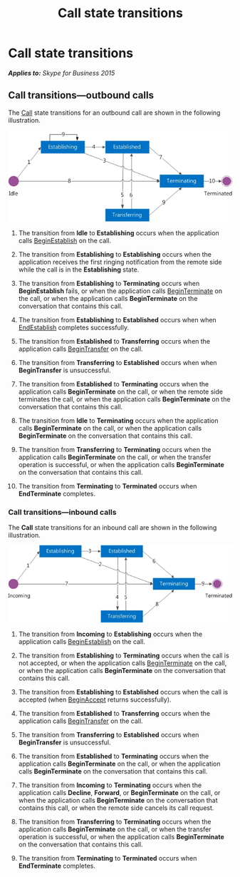 ﻿---
title: Call state transitions
TOCTitle: Call state transitions
ms:assetid: 2f9176a0-b25f-43e0-a000-1fe5b5dfc56d
ms:mtpsurl: https://msdn.microsoft.com/en-us/library/Dn465981(v=office.16)
ms:contentKeyID: 65239927
ms.date: 07/27/2015
mtps_version: v=office.16
---

# Call state transitions


_**Applies to:** Skype for Business 2015_

## Call transitions—outbound calls

The [Call](https://msdn.microsoft.com/en-us/library/hh384235\(v=office.16\)) state transitions for an outbound call are shown in the following illustration.

![Call state transitions for an outbound call](images/Dn465981.StateMach_Call_Out(Office.16).jpg "Call state transitions for an outbound call")

1.  The transition from **Idle** to **Establishing** occurs when the application calls [BeginEstablish](https://msdn.microsoft.com/en-us/library/hh383658\(v=office.16\)) on the call.

2.  The transition from **Establishing** to **Establishing** occurs when the application receives the first ringing notification from the remote side while the call is in the **Establishing** state.

3.  The transition from **Establishing** to **Terminating** occurs when **BeginEstablish** fails, or when the application calls [BeginTerminate](https://msdn.microsoft.com/en-us/library/hh383376\(v=office.16\)) on the call, or when the application calls **BeginTerminate** on the conversation that contains this call.

4.  The transition from **Establishing** to **Established** occurs when when [EndEstablish](https://msdn.microsoft.com/en-us/library/hh349248\(v=office.16\)) completes successfully.

5.  The transition from **Established** to **Transferring** occurs when the application calls [BeginTransfer](https://msdn.microsoft.com/en-us/library/hh381053\(v=office.16\)) on the call.

6.  The transition from **Transferring** to **Established** occurs when when **BeginTransfer** is unsuccessful.

7.  The transition from **Established** to **Terminating** occurs when the application calls **BeginTerminate** on the call, or when the remote side terminates the call, or when the application calls **BeginTerminate** on the conversation that contains this call.

8.  The transition from **Idle** to **Terminating** occurs when the application calls **BeginTerminate** on the call, or when the application calls **BeginTerminate** on the conversation that contains this call.

9.  The transition from **Transferring** to **Terminating** occurs when the application calls **BeginTerminate** on the call, or when the transfer operation is successful, or when the application calls **BeginTerminate** on the conversation that contains this call.

10. The transition from **Terminating** to **Terminated** occurs when **EndTerminate** completes.

### Call transitions—inbound calls

The **Call** state transitions for an inbound call are shown in the following illustration.

![Call state transitions for an inbound call](images/Dn465981.StateMach_Call_In(Office.16).jpg "Call state transitions for an inbound call")

1.  The transition from **Incoming** to **Establishing** occurs when the application calls [BeginEstablish](https://msdn.microsoft.com/en-us/library/hh383658\(v=office.16\)) on the call.

2.  The transition from **Establishing** to **Terminating** occurs when the call is not accepted, or when the application calls [BeginTerminate](https://msdn.microsoft.com/en-us/library/hh383376\(v=office.16\)) on the call, or when the application calls **BeginTerminate** on the conversation that contains this call.

3.  The transition from **Establishing** to **Established** occurs when the call is accepted (when [BeginAccept](https://msdn.microsoft.com/en-us/library/hh383161\(v=office.16\)) returns successfully).

4.  The transition from **Established** to **Transferring** occurs when the application calls [BeginTransfer](https://msdn.microsoft.com/en-us/library/hh381053\(v=office.16\)) on the call.

5.  The transition from **Transferring** to **Established** occurs when **BeginTransfer** is unsuccessful.

6.  The transition from **Established** to **Terminating** occurs when the application calls **BeginTerminate** on the call, or when the application calls **BeginTerminate** on the conversation that contains this call.

7.  The transition from **Incoming** to **Terminating** occurs when the application calls **Decline**, **Forward**, or **BeginTerminate** on the call, or when the application calls **BeginTerminate** on the conversation that contains this call, or when the remote side cancels its call request.

8.  The transition from **Transferring** to **Terminating** occurs when the application calls **BeginTerminate** on the call, or when the transfer operation is successful, or when the application calls **BeginTerminate** on the conversation that contains this call.

9.  The transition from **Terminating** to **Terminated** occurs when **EndTerminate** completes.

